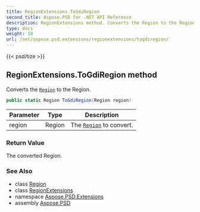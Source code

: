 ```yaml
---
title: RegionExtensions.ToGdiRegion
second_title: Aspose.PSD for .NET API Reference
description: RegionExtensions method. Converts the Region to the Region
type: docs
weight: 10
url: /net/aspose.psd.extensions/regionextensions/togdiregion/
---
```

{{< psd/tize >}}
## RegionExtensions.ToGdiRegion method

Converts the [`Region`](../../../aspose.psd/region/) to the Region.

```csharp
public static Region ToGdiRegion(Region region)
```

| Parameter | Type | Description |
| --- | --- | --- |
| region | Region | The [`Region`](../../../aspose.psd/region/) to convert. |

### Return Value

The converted Region.

### See Also

* class [Region](../../../aspose.psd/region/)
* class [RegionExtensions](../)
* namespace [Aspose.PSD.Extensions](../../regionextensions/)
* assembly [Aspose.PSD](../../../)


